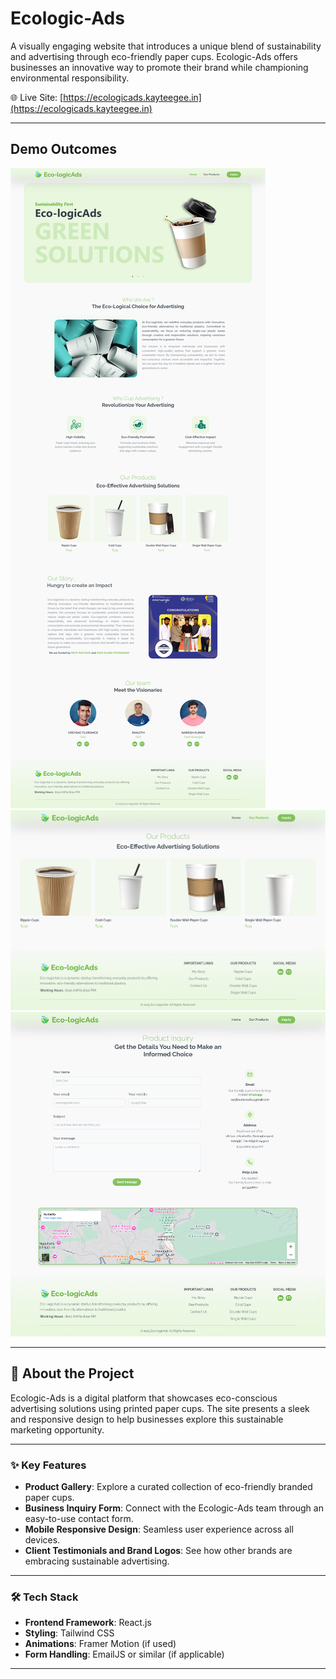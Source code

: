 # Ecologic-Ads

A visually engaging website that introduces a unique blend of sustainability and advertising through eco-friendly paper cups. Ecologic-Ads offers businesses an innovative way to promote their brand while championing environmental responsibility.

🌐 Live Site: [https://ecologicads.kayteegee.in](https://ecologicads.kayteegee.in)

---

## Demo Outcomes

<img src='./src/assets/home.png' alt='Applicaiton Demo'>
<img src='./src/assets/products.png' alt='Applicaiton Demo'>
<img src='./src/assets/inquiry.png' alt='Applicaiton Demo'>

---

## 🌱 About the Project

Ecologic-Ads is a digital platform that showcases eco-conscious advertising solutions using printed paper cups. The site presents a sleek and responsive design to help businesses explore this sustainable marketing opportunity.

---

### ✨ Key Features

- **Product Gallery**: Explore a curated collection of eco-friendly branded paper cups.
- **Business Inquiry Form**: Connect with the Ecologic-Ads team through an easy-to-use contact form.
- **Mobile Responsive Design**: Seamless user experience across all devices.
- **Client Testimonials and Brand Logos**: See how other brands are embracing sustainable advertising.

---

### 🛠️ Tech Stack

- **Frontend Framework**: React.js
- **Styling**: Tailwind CSS
- **Animations**: Framer Motion (if used)
- **Form Handling**: EmailJS or similar (if applicable)

---
